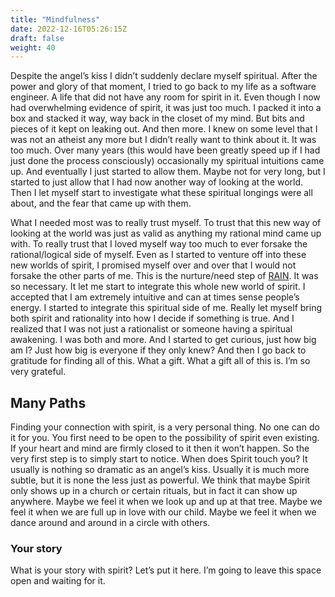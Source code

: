 ```yaml
---
title: "Mindfulness"
date: 2022-12-16T05:26:15Z
draft: false
weight: 40
---
```

Despite the angel’s kiss I didn’t suddenly declare myself spiritual. After the power and glory of that moment, I tried to go back to my life as a software engineer.  A life that did not have any room for spirit in it. Even though I now had overwhelming evidence of spirit, it was just too much. I packed it into a box and stacked it way, way back in the closet of my mind. But bits and pieces of it kept on leaking out. And then more. I knew on some level that I was not an atheist any more but I didn’t really want to think about it. It was too much. Over many years (this would have been greatly speed up if I had just done the process consciously) occasionally my spiritual intuitions came up. And eventually I just started to allow them. Maybe not for very long, but I started to just allow that I had now another way of looking at the world. Then I let myself start to investigate what these spiritual longings were all about, and the fear that came up with them.

What I needed most was to really trust myself. To trust that this new way of looking at the world was just as valid as anything my rational mind came up with. To really trust that I loved myself way too much to ever forsake the rational/logical side of myself. Even as I started to venture off into these new worlds of spirit, I promised myself over and over that I would not forsake the other parts of me. This is the nurture/need step of [RAIN][1]. It was so necessary.  It let me start to integrate this whole new world of spirit. I accepted that I am extremely intuitive and can at times sense people’s energy. I started to integrate this spiritual side of me. Really let myself bring both spirit and rationality into how I decide if something is true. And I realized that I was not just a rationalist or someone having a spiritual awakening. I was both and more. And I started to get curious, just how big am I? Just how big is everyone if they only knew? And then I go back to gratitude for finding all of this. What a gift. What a gift all of this is. I’m so very grateful.

## Many Paths

Finding your connection with spirit, is a very personal thing. No one can do it for you. You first need to be open to the possibility of spirit even existing. If your heart and mind are firmly closed to it then it won’t happen. So the very first step is to simply start to notice. When does Spirit touch you? It usually is nothing so dramatic as an angel’s kiss. Usually it is much more subtle, but it is none the less just as powerful. We think that maybe Spirit only shows up in a church or certain rituals, but  in fact it can show up anywhere. Maybe we feel it when we look up and up at that tree. Maybe we feel it when we are full up in love with our child. Maybe we feel it when we dance around and around in a circle with others. 

### Your story
What is your story with spirit? Let’s put it here. I’m going to leave this space open and waiting for it.



[1]:	/cleaning-up/purple-wisdom-work/mindfulness/
